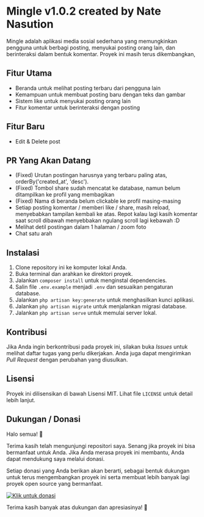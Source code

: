 # Mingle v1.0.2 created by Nate Nasution 

Mingle adalah aplikasi media sosial sederhana yang memungkinkan pengguna untuk berbagi posting, menyukai posting orang lain, dan berinteraksi dalam bentuk komentar.
Proyek ini masih terus dikembangkan,

## Fitur Utama
- Beranda untuk melihat posting terbaru dari pengguna lain
- Kemampuan untuk membuat posting baru dengan teks dan gambar
- Sistem like untuk menyukai posting orang lain
- Fitur komentar untuk berinteraksi dengan posting

## Fitur Baru
- Edit & Delete post

## PR Yang Akan Datang
- (Fixed) Urutan postingan harusnya yang terbaru paling atas, orderBy('created_at', 'desc').
- (Fixed) Tombol share sudah mencatat ke database, namun belum ditampilkan ke profil yang membagikan
- (Fixed) Nama di beranda belum clickable ke profil masing-masing
- Setiap posting komentar / memberi like / share, masih reload, menyebabkan tampilan kembali ke atas. Repot kalau lagi kasih komentar saat scroll dibawah menyebbakan ngulang scroll lagi kebawah :D 
- Melihat detil postingan dalam 1 halaman / zoom foto
- Chat satu arah

## Instalasi
1. Clone repository ini ke komputer lokal Anda.
2. Buka terminal dan arahkan ke direktori proyek.
3. Jalankan `composer install` untuk menginstal dependencies.
4. Salin file `.env.example` menjadi `.env` dan sesuaikan pengaturan database.
5. Jalankan `php artisan key:generate` untuk menghasilkan kunci aplikasi.
6. Jalankan `php artisan migrate` untuk menjalankan migrasi database.
7. Jalankan `php artisan serve` untuk memulai server lokal.

## Kontribusi
Jika Anda ingin berkontribusi pada proyek ini, silakan buka *Issues* untuk melihat daftar tugas yang perlu dikerjakan. Anda juga dapat mengirimkan *Pull Request* dengan perubahan yang diusulkan.

## Lisensi
Proyek ini dilisensikan di bawah Lisensi MIT. Lihat file `LICENSE` untuk detail lebih lanjut.

## Dukungan / Donasi

Halo semua! 👋

Terima kasih telah mengunjungi repositori saya. Senang jika proyek ini bisa bermanfaat untuk Anda. Jika Anda merasa proyek ini membantu, Anda dapat mendukung saya melalui donasi.

Setiap donasi yang Anda berikan akan berarti, sebagai bentuk dukungan untuk terus mengembangkan proyek ini serta membuat lebih banyak lagi proyek open source yang bermanfaat.

[![Klik untuk donasi](https://saweria.co/_next/image?url=%2F_next%2Fstatic%2Fmedia%2Fhomepage_characters.a1cf6cc4.svg&w=3840&q=75)](https://saweria.co/bhottu)

Terima kasih banyak atas dukungan dan apresiasinya! 🙏
